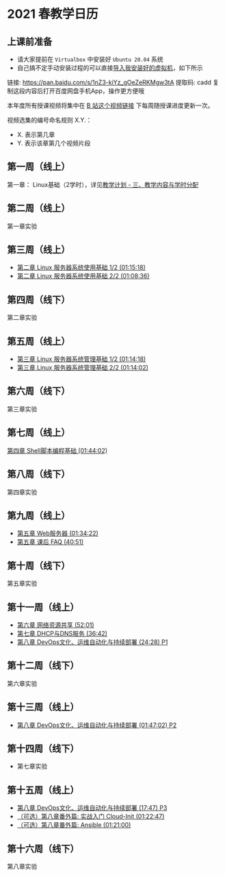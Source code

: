 # 2021 春教学日历

## 上课前准备

* 请大家提前在 `Virtualbox` 中安装好 `Ubuntu 20.04` 系统
* 自己搞不定手动安装过程的可以直接[导入我安装好的虚拟机](https://docs.oracle.com/cd/E36500_01/E36513/html/qs-import-vm.html)，如下所示

链接: https://pan.baidu.com/s/1nZ3-kiYz_gOeZeRKMgw3tA 提取码: cadd 复制这段内容后打开百度网盘手机App，操作更方便哦 

本年度所有授课视频将集中在 [B 站这个视频链接](https://www.bilibili.com/video/BV1Hb4y1R7FE?p=1) 下每周随授课进度更新一次。

视频选集的编号命名规则 X.Y.：

* X. 表示第几章
* Y. 表示该章第几个视频片段

## 第一周（线上）

第一章： Linux基础（2学时），详见[教学计划 - 三、教学内容与学时分配](index.md#_4)

## 第二周（线上）

第一章实验

## 第三周（线上）

* [第二章 Linux 服务器系统使用基础 1/2 (01:15:18)](https://www.bilibili.com/video/av86361887)
* [第二章 Linux 服务器系统使用基础 2/2 (01:08:36)](https://www.bilibili.com/video/av86362253)

## 第四周（线下）

第二章实验

## 第五周（线上）

* [第三章 Linux 服务器系统管理基础 1/2 (01:14:18)](https://www.bilibili.com/video/av86370350)
* [第三章 Linux 服务器系统管理基础 2/2 (01:14:02)](https://www.bilibili.com/video/av86370626)

## 第六周（线下）

第三章实验

## 第七周（线上）

[第四章 Shell脚本编程基础 (01:44:02) ](https://www.bilibili.com/video/av86468696)

## 第八周（线下）

第四章实验

## 第九周（线上）

* [第五章 Web服务器 (01:34:22) ](https://www.bilibili.com/video/av86469421)
* [第五章 课后 FAQ (40:51)](https://www.bilibili.com/video/BV1de411p7Vq/)

## 第十周（线下）

第五章实验

## 第十一周（线上）

* [第六章 网络资源共享 (52:01)](https://www.bilibili.com/video/av86469945)
* [第七章 DHCP与DNS服务 (36:42)](https://www.bilibili.com/video/av86474973)
* [第八章 DevOps文化、运维自动化与持续部署 (24:28) P1](https://www.bilibili.com/video/av86475789)

## 第十二周（线下）

第六章实验

## 第十三周（线上）

* [第八章 DevOps文化、运维自动化与持续部署 (01:47:02) P2](https://www.bilibili.com/video/av86475789?p=2)

## 第十四周（线下）

* 第七章实验

## 第十五周（线上）

* [第八章 DevOps文化、运维自动化与持续部署 (17:47) P3](https://www.bilibili.com/video/av86475789?p=3)
* [（可选）第八章番外篇: 实战入门 Cloud-Init (01:22:47)](https://www.bilibili.com/video/BV1Cf4y1U7pQ)
* [（可选）第八章番外篇: Ansible (01:21:00)](https://www.bilibili.com/video/BV1kZ4y1p7Na)

## 第十六周（线下）

第八章实验

